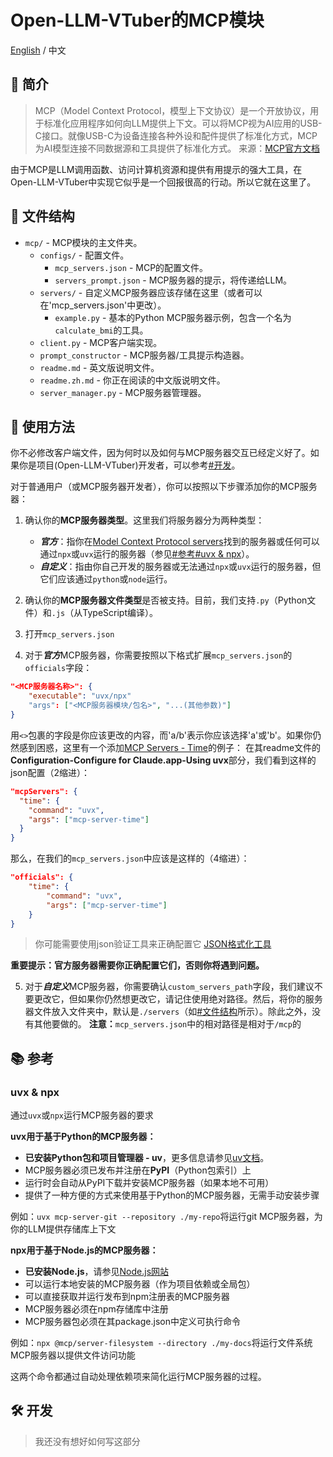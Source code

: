 # Open-LLM-VTuber的MCP模块

[English](./readme.md) / 中文

## 📄 简介

> MCP（Model Context Protocol，模型上下文协议）是一个开放协议，用于标准化应用程序如何向LLM提供上下文。可以将MCP视为AI应用的USB-C接口。就像USB-C为设备连接各种外设和配件提供了标准化方式，MCP为AI模型连接不同数据源和工具提供了标准化方式。
> 来源：[MCP官方文档][1]

由于MCP是LLM调用函数、访问计算机资源和提供有用提示的强大工具，在Open-LLM-VTuber中实现它似乎是一个回报很高的行动。所以它就在这里了。

## 📁 文件结构

- `mcp/` - MCP模块的主文件夹。
    - `configs/` - 配置文件。
        - `mcp_servers.json` - MCP的配置文件。
        - `servers_prompt.json` - MCP服务器的提示，将传递给LLM。
    - `servers/` - 自定义MCP服务器应该存储在这里（或者可以在'mcp_servers.json'中更改）。
        - `example.py` - 基本的Python MCP服务器示例，包含一个名为`calculate_bmi`的工具。
    - `client.py` - MCP客户端实现。
    - `prompt_constructor` - MCP服务器/工具提示构造器。
    - `readme.md` - 英文版说明文件。
    - `readme.zh.md` - 你正在阅读的中文版说明文件。
    - `server_manager.py` - MCP服务器管理器。

## 🔧 使用方法

你不必修改客户端文件，因为何时以及如何与MCP服务器交互已经定义好了。如果你是项目(Open-LLM-VTuber)开发者，可以参考[#开发](#️-开发)。

对于普通用户（或MCP服务器开发者），你可以按照以下步骤添加你的MCP服务器：

1. 确认你的**MCP服务器类型**。这里我们将服务器分为两种类型：
    - ***官方***：指你在[Model Context Protocol servers][2]找到的服务器或任何可以通过`npx`或`uvx`运行的服务器（参见[#参考#uvx & npx](#uvx--npx)）。
    - ***自定义***：指由你自己开发的服务器或无法通过`npx`或`uvx`运行的服务器，但它们应该通过`python`或`node`运行。

2. 确认你的**MCP服务器文件类型**是否被支持。目前，我们支持`.py`（Python文件）和`.js`（从TypeScript编译）。

3. 打开`mcp_servers.json`

4. 对于***官方***MCP服务器，你需要按照以下格式扩展`mcp_servers.json`的`officials`字段：
```json
"<MCP服务器名称>": {
    "executable": "uvx/npx"
    "args": ["<MCP服务器模块/包名>", "...(其他参数)"]
}
```
用`<>`包裹的字段是你应该更改的内容，而'a/b'表示你应该选择'a'或'b'。如果你仍然感到困惑，这里有一个添加[MCP Servers - Time][3]的例子：
在其readme文件的**Configuration-Configure for Claude.app-Using uvx**部分，我们看到这样的json配置（2缩进）：
```json
"mcpServers": {
  "time": {
    "command": "uvx",
    "args": ["mcp-server-time"]
  }
}
```
那么，在我们的`mcp_servers.json`中应该是这样的（4缩进）：
```json
"officials": {
    "time": {
        "command": "uvx",
        "args": ["mcp-server-time"]
    }
}
```
> 你可能需要使用json验证工具来正确配置它
> [JSON格式化工具][4]

**重要提示：官方服务器需要你正确配置它们，否则你将遇到问题。**

5. 对于***自定义***MCP服务器，你需要确认`custom_servers_path`字段，我们建议不要更改它，但如果你仍然想更改它，请记住使用绝对路径。然后，将你的服务器文件放入文件夹中，默认是`./servers`（如[#文件结构](#-文件结构)所示）。除此之外，没有其他要做的。
**注意：**`mcp_servers.json`中的相对路径是相对于`/mcp`的

## 📚 参考

### uvx & npx
通过`uvx`或`npx`运行MCP服务器的要求

**uvx用于基于Python的MCP服务器：**

- **已安装Python包和项目管理器 - uv**，更多信息请参见[uv文档][5]。
- MCP服务器必须已发布并注册在**PyPI**（Python包索引）上
- 运行时会自动从PyPI下载并安装MCP服务器（如果本地不可用）
- 提供了一种方便的方式来使用基于Python的MCP服务器，无需手动安装步骤

例如：`uvx mcp-server-git --repository ./my-repo`将运行git MCP服务器，为你的LLM提供存储库上下文

**npx用于基于Node.js的MCP服务器：**

- **已安装Node.js**，请参见[Node.js网站][6]
- 可以运行本地安装的MCP服务器（作为项目依赖或全局包）
- 可以直接获取并运行发布到npm注册表的MCP服务器
- MCP服务器必须在npm存储库中注册
- MCP服务器包必须在其package.json中定义可执行命令

例如：`npx @mcp/server-filesystem --directory ./my-docs`将运行文件系统MCP服务器以提供文件访问功能

这两个命令都通过自动处理依赖项来简化运行MCP服务器的过程。

## 🛠️ 开发

> 我还没有想好如何写这部分

[1]: <https://mcp-docs.cn/introduction>
[2]: <https://github.com/modelcontextprotocol/servers>
[3]: <https://github.com/modelcontextprotocol/servers/tree/main/src/time#configuration>
[4]: <https://www.json.cn/>
[5]: <https://hellowac.github.io/uv-zh-cn/#_2>
[6]: <https://nodejs.org/zh-cn>